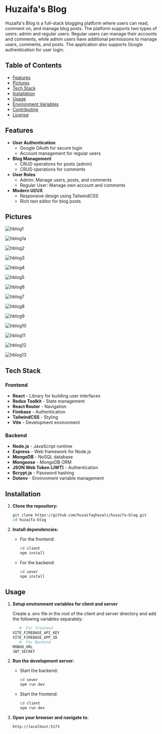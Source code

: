 # Huzaifa's Blog

Huzaifa's Blog is a full-stack blogging platform where users can read, comment on, and manage blog posts. The platform supports two types of users: admin and regular users. Regular users can manage their accounts and comments, while admin users have additional permissions to manage users, comments, and posts. The application also supports Google authentication for user login.

## Table of Contents

- [Features](#features)
- [Pictures](#pictures)
- [Tech Stack](#tech-stack)
- [Installation](#installation)
- [Usage](#usage)
- [Environment Variables](#environment-variables)
- [Contributing](#contributing)
- [License](#license)

## Features

- **User Authentication**
  - Google OAuth for secure login
  - Account management for regular users
- **Blog Management**
  - CRUD operations for posts (admin)
  - CRUD operations for comments
- **User Roles**
  - Admin: Manage users, posts, and comments
  - Regular User: Manage own account and comments
- **Modern UI/UX**
  - Responsive design using TailwindCSS
  - Rich text editor for blog posts

## Pictures

  ![hblog1](https://github.com/huzaifaghazali/huzaifa-blog/assets/63412385/731109a5-2f6a-412d-a2b2-865789aba619)

  ![hblog1a](https://github.com/huzaifaghazali/huzaifa-blog/assets/63412385/21f434d4-b1c6-4ad3-8cd6-71716d50bde0)

  ![hblog2](https://github.com/huzaifaghazali/huzaifa-blog/assets/63412385/5c38828c-c70e-48cf-9edd-71a0efaaaaab)

  ![hblog3](https://github.com/huzaifaghazali/huzaifa-blog/assets/63412385/5348c330-7fbd-4b02-9da7-16abaee90577)

  ![hblog4](https://github.com/huzaifaghazali/huzaifa-blog/assets/63412385/5435b252-a915-43f5-b076-0f500ecac086)

  ![hblog5](https://github.com/huzaifaghazali/huzaifa-blog/assets/63412385/3c03c35e-6f9d-44f6-b03c-54575e884e4c)

  ![hblog6](https://github.com/huzaifaghazali/huzaifa-blog/assets/63412385/866aac5d-bb29-41ff-8f48-1071dfde112e)

  ![hblog7](https://github.com/huzaifaghazali/huzaifa-blog/assets/63412385/4cb493a9-e1f6-43fa-bdd6-a02a840d9bda)

  ![hblog8](https://github.com/huzaifaghazali/huzaifa-blog/assets/63412385/a0b2f4e7-7049-4d6f-bdb4-67c2a5219357)

  ![hblog9](https://github.com/huzaifaghazali/huzaifa-blog/assets/63412385/19e461cb-635f-4a58-8696-f6539bd65796)

  ![hblog10](https://github.com/huzaifaghazali/huzaifa-blog/assets/63412385/94cbf588-414a-47c9-8d0d-60260c2fa807)

  ![hblog11](https://github.com/huzaifaghazali/huzaifa-blog/assets/63412385/8eb3453b-a202-4564-8ba9-a35fd539d174)

  ![hblog12](https://github.com/huzaifaghazali/huzaifa-blog/assets/63412385/e00b476b-89cf-4714-9e41-aa260dfaecbb)

  ![hblog13](https://github.com/huzaifaghazali/huzaifa-blog/assets/63412385/cb432d40-71da-425d-a0b9-01207e50b6ea)

## Tech Stack

### Frontend

- **React** - Library for building user interfaces
- **Redux Toolkit** - State management
- **React Router** - Navigation
- **Firebase** - Authentication
- **TailwindCSS** - Styling
- **Vite** - Development environment

### Backend

- **Node.js** - JavaScript runtime
- **Express** - Web framework for Node.js
- **MongoDB** - NoSQL database
- **Mongoose** - MongoDB ORM
- **JSON Web Token (JWT)** - Authentication
- **Bcrypt.js** - Password hashing
- **Dotenv** - Environment variable management

## Installation

1. **Clone the repository:**

   ```bash
   git clone https://github.com/huzaifaghazali/huzaifa-blog.git
   cd huzaifa-blog
   ```

2. **Install dependencies:**

   - For the frontend:

     ```bash
     cd client
     npm install
     ```

   - For the backend:

     ```bash
     cd sever
     npm install
     ```

## Usage

1. **Setup environment variables for client and server**

   Create a .env file in the root of the client and server directory and add the following variables separately:

   ```bash
      #  For frontend
   VITE_FIREBASE_API_KEY
   VITE_FIREBASE_APP_ID
      #  For Backend
   MONGO_URL
   JWT_SECRET
   ```

2. **Run the development server:**

   - Start the backend:

     ```bash
     cd sever
     npm run dev
     ```

   - Start the frontend:
     ```bash
     cd client
     npm run dev
     ```

3. **Open your browser and navigate to:**
   ```bash
   http://localhost:5173
   ```
